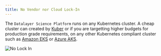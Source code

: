 ```yaml
---
title: No Vendor nor Cloud Lock-In
---
```


The `Datalayer Science Platform` runs on any Kubernetes cluster. A cheap cluster can created by [Kuber](/docs/kuber) or if you are targetting higher budgets for production grade requirements, on any other Kubernetes compliant cluster such as [Amazon EKS](https://aws.amazon.com/eks) or [Azure AKS](https://azure.microsoft.com/en-us/services/container-service).

![No Lock In](/images/datalayer/no-lock-in.svg "No Lock In")
